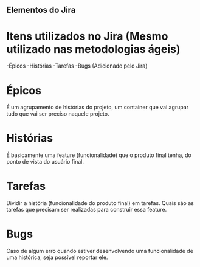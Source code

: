 ## Elementos do Jira

# Itens utilizados no Jira (Mesmo utilizado nas metodologias ágeis)
-Épicos
-Histórias
-Tarefas
-Bugs (Adicionado pelo Jira)

# Épicos
É um agrupamento de histórias do projeto, um container que vai agrupar tudo que vai ser preciso naquele projeto.

# Histórias
É basicamente uma feature (funcionalidade) que o produto final tenha, do ponto de vista do usuário final.

# Tarefas
Dividir a história (funcionalidade do produto final) em tarefas. Quais são as tarefas que precisam ser realizadas para construir essa feature.

# Bugs
Caso de algum erro quando estiver desenvolvendo uma funcionalidade de uma histórica, seja possível reportar ele.